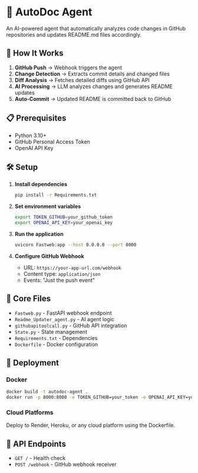 # 🤖 AutoDoc Agent

An AI-powered agent that automatically analyzes code changes in GitHub repositories and updates README.md files accordingly.

## 🚀 How It Works

1. **GitHub Push** → Webhook triggers the agent
2. **Change Detection** → Extracts commit details and changed files
3. **Diff Analysis** → Fetches detailed diffs using GitHub API
4. **AI Processing** → LLM analyzes changes and generates README updates
5. **Auto-Commit** → Updated README is committed back to GitHub

## 📋 Prerequisites

- Python 3.10+
- GitHub Personal Access Token
- OpenAI API Key

## 🛠️ Setup

1. **Install dependencies**
   ```bash
   pip install -r Requirements.txt
   ```

2. **Set environment variables**
   ```bash
   export TOKEN_GITHUB=your_github_token
   export OPENAI_API_KEY=your_openai_key
   ```

3. **Run the application**
   ```bash
   uvicorn Fastweb:app --host 0.0.0.0 --port 8000
   ```

4. **Configure GitHub Webhook**
   - URL: `https://your-app-url.com/webhook`
   - Content type: `application/json`
   - Events: "Just the push event"

## 📁 Core Files

- `Fastweb.py` - FastAPI webhook endpoint
- `Readme_Updater_agent.py` - AI agent logic
- `githubapitoolcall.py` - GitHub API integration
- `State.py` - State management
- `Requirements.txt` - Dependencies
- `Dockerfile` - Docker configuration

## 🚀 Deployment

### Docker
```bash
docker build -t autodoc-agent .
docker run -p 8000:8000 -e TOKEN_GITHUB=your_token -e OPENAI_API_KEY=your_key autodoc-agent
```

### Cloud Platforms
Deploy to Render, Heroku, or any cloud platform using the Dockerfile.

## 📝 API Endpoints

- `GET /` - Health check
- `POST /webhook` - GitHub webhook receiver
